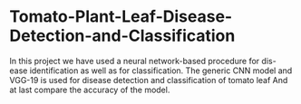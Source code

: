 # Tomato-Plant-Leaf-Disease-Detection-and-Classification
In this project we have used a neural network-based procedure for dis- ease identification as well as for classification. The generic CNN model  and VGG-19 is used for disease detection and classification of tomato leaf And at last compare the accuracy of the model.
